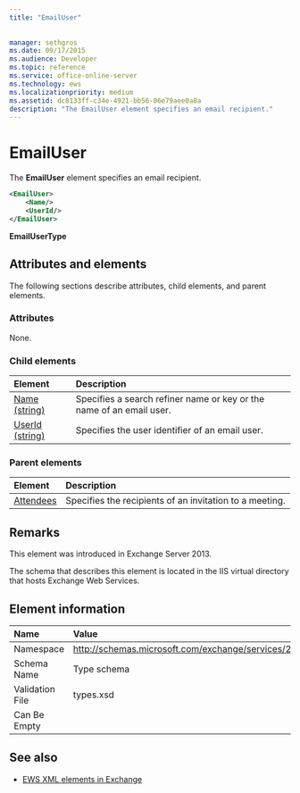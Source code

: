 ```yaml
---
title: "EmailUser"
 
 
manager: sethgros
ms.date: 09/17/2015
ms.audience: Developer
ms.topic: reference
ms.service: office-online-server
ms.technology: ews
ms.localizationpriority: medium
ms.assetid: dc8133ff-c34e-4921-bb56-06e79aee0a8a
description: "The EmailUser element specifies an email recipient."
---
```


# EmailUser

The **EmailUser** element specifies an email recipient. 
  
```XML
<EmailUser>
    <Name/>
    <UserId/>
</EmailUser>
```

 **EmailUserType**
## Attributes and elements

The following sections describe attributes, child elements, and parent elements.
  
### Attributes

None.
  
### Child elements

|**Element**|**Description**|
|:-----|:-----|
|[Name (string)](name-string.md) <br/> |Specifies a search refiner name or key or the name of an email user.  <br/> |
|[UserId (string)](userid-string.md) <br/> |Specifies the user identifier of an email user.  <br/> |
   
### Parent elements

|**Element**|**Description**|
|:-----|:-----|
|[Attendees](attendees.md) <br/> |Specifies the recipients of an invitation to a meeting.  <br/> |
   
## Remarks

This element was introduced in Exchange Server 2013.
  
The schema that describes this element is located in the IIS virtual directory that hosts Exchange Web Services.
  
## Element information

|**Name**|**Value**|
|:-----|:-----|
|Namespace  <br/> |http://schemas.microsoft.com/exchange/services/2006/types  <br/> |
|Schema Name  <br/> |Type schema  <br/> |
|Validation File  <br/> |types.xsd  <br/> |
|Can Be Empty  <br/> ||
   
## See also



- [EWS XML elements in Exchange](ews-xml-elements-in-exchange.md)

